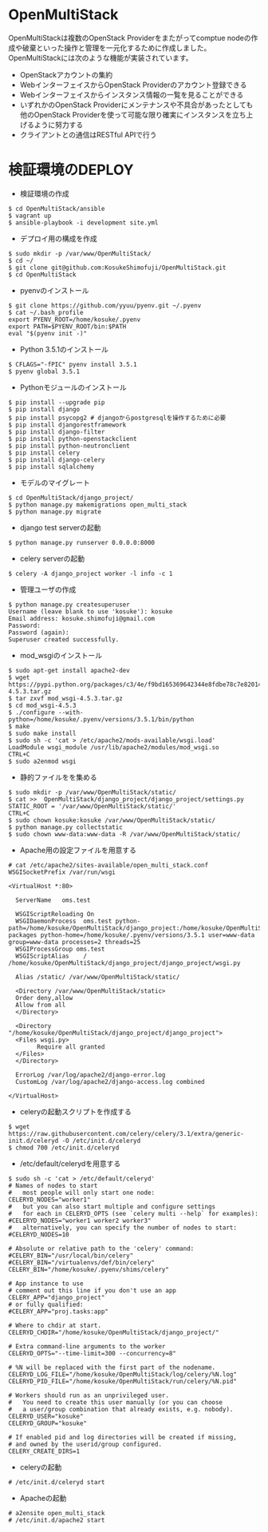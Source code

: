 # OpenMultiStack

OpenMultiStackは複数のOpenStack Providerをまたがってcomptue nodeの作成や破棄といった操作と管理を一元化するために作成しました。OpenMultiStackには次のような機能が実装されています。

 * OpenStackアカウントの集約
 * WebインターフェイスからOpenStack Providerのアカウント登録できる
 * Webインターフェイスからインスタンス情報の一覧を見ることができる
 * いずれかのOpenStack Providerにメンテナンスや不具合があったとしても他のOpenStack Providerを使って可能な限り確実にインスタンスを立ち上げるように努力する
 * クライアントとの通信はRESTful APIで行う

# 検証環境のDEPLOY

 * 検証環境の作成

```
$ cd OpenMultiStack/ansible
$ vagrant up
$ ansible-playbook -i development site.yml
```

 * デプロイ用の構成を作成

```
$ sudo mkdir -p /var/www/OpenMultiStack/
$ cd ~/
$ git clone git@github.com:KosukeShimofuji/OpenMultiStack.git
$ cd OpenMultiStack
```

 * pyenvのインストール

```
$ git clone https://github.com/yyuu/pyenv.git ~/.pyenv
$ cat ~/.bash_profile
export PYENV_ROOT=/home/kosuke/.pyenv
export PATH=$PYENV_ROOT/bin:$PATH
eval "$(pyenv init -)"
```

 * Python 3.5.1のインストール

```
$ CFLAGS="-fPIC" pyenv install 3.5.1
$ pyenv global 3.5.1
```

 * Pythonモジュールのインストール

```
$ pip install --upgrade pip
$ pip install django
$ pip install psycopg2 # djangoからpostgresqlを操作するために必要
$ pip install djangorestframework
$ pip install django-filter 
$ pip install python-openstackclient
$ pip install python-neutronclient
$ pip install celery
$ pip install django-celery
$ pip install sqlalchemy
```

 * モデルのマイグレート

```
$ cd OpenMultiStack/django_project/
$ python manage.py makemigrations open_multi_stack
$ python manage.py migrate
```

 * django test serverの起動

```
$ python manage.py runserver 0.0.0.0:8000
```

 * celery serverの起動

```
$ celery -A django_project worker -l info -c 1
```

 * 管理ユーザの作成

```
$ python manage.py createsuperuser
Username (leave blank to use 'kosuke'): kosuke
Email address: kosuke.shimofuji@gmail.com
Password:
Password (again):
Superuser created successfully.
```

 * mod_wsgiのインストール

```
$ sudo apt-get install apache2-dev
$ wget https://pypi.python.org/packages/c3/4e/f9bd165369642344e8fdbe78c7e820143f73d3beabfba71365f27ee5e4d3/mod_wsgi-4.5.3.tar.gz
$ tar zxvf mod_wsgi-4.5.3.tar.gz
$ cd mod_wsgi-4.5.3
$ ./configure --with-python=/home/kosuke/.pyenv/versions/3.5.1/bin/python
$ make
$ sudo make install
$ sudo sh -c 'cat > /etc/apache2/mods-available/wsgi.load'
LoadModule wsgi_module /usr/lib/apache2/modules/mod_wsgi.so
CTRL+C
$ sudo a2enmod wsgi
```

 * 静的ファイルをを集める

```
$ sudo mkdir -p /var/www/OpenMultiStack/static/
$ cat >>  OpenMultiStack/django_project/django_project/settings.py
STATIC_ROOT = '/var/www/OpenMultiStack/static/'
CTRL+C
$ sudo chown kosuke:kosuke /var/www/OpenMultiStack/static/
$ python manage.py collectstatic
$ sudo chown www-data:www-data -R /var/www/OpenMultiStack/static/
```

 * Apache用の設定ファイルを用意する

```
# cat /etc/apache2/sites-available/open_multi_stack.conf
WSGISocketPrefix /var/run/wsgi

<VirtualHost *:80>

  ServerName   oms.test

  WSGIScriptReloading On
  WSGIDaemonProcess  oms.test python-path=/home/kosuke/OpenMultiStack/django_project:/home/kosuke/OpenMultiStack/.pyenv/versions/3.5.1/lib/python3.5/site-packages python-home=/home/kosuke/.pyenv/versions/3.5.1 user=www-data group=www-data processes=2 threads=25
  WSGIProcessGroup oms.test
  WSGIScriptAlias    / /home/kosuke/OpenMultiStack/django_project/django_project/wsgi.py

  Alias /static/ /var/www/OpenMultiStack/static/

  <Directory /var/www/OpenMultiStack/static>
  Order deny,allow
  Allow from all
  </Directory>

  <Directory "/home/kosuke/OpenMultiStack/django_project/django_project">
  <Files wsgi.py>
        Require all granted
  </Files>
  </Directory>

  ErrorLog /var/log/apache2/django-error.log
  CustomLog /var/log/apache2/django-access.log combined

</VirtualHost>
```

 * celeryの起動スクリプトを作成する

```
$ wget https://raw.githubusercontent.com/celery/celery/3.1/extra/generic-init.d/celeryd -O /etc/init.d/celeryd
$ chmod 700 /etc/init.d/celeryd
```

 * /etc/default/celerydを用意する

```
$ sudo sh -c 'cat > /etc/default/celeryd'
# Names of nodes to start
#   most people will only start one node:
CELERYD_NODES="worker1"
#   but you can also start multiple and configure settings
#   for each in CELERYD_OPTS (see `celery multi --help` for examples):
#CELERYD_NODES="worker1 worker2 worker3"
#   alternatively, you can specify the number of nodes to start:
#CELERYD_NODES=10

# Absolute or relative path to the 'celery' command:
#CELERY_BIN="/usr/local/bin/celery"
#CELERY_BIN="/virtualenvs/def/bin/celery"
CELERY_BIN="/home/kosuke/.pyenv/shims/celery"

# App instance to use
# comment out this line if you don't use an app
CELERY_APP="django_project"
# or fully qualified:
#CELERY_APP="proj.tasks:app"

# Where to chdir at start.
CELERYD_CHDIR="/home/kosuke/OpenMultiStack/django_project/"

# Extra command-line arguments to the worker
CELERYD_OPTS="--time-limit=300 --concurrency=8"

# %N will be replaced with the first part of the nodename.
CELERYD_LOG_FILE="/home/kosuke/OpenMultiStack/log/celery/%N.log"
CELERYD_PID_FILE="/home/kosuke/OpenMultiStack/run/celery/%N.pid"

# Workers should run as an unprivileged user.
#   You need to create this user manually (or you can choose
#   a user/group combination that already exists, e.g. nobody).
CELERYD_USER="kosuke"
CELERYD_GROUP="kosuke"

# If enabled pid and log directories will be created if missing,
# and owned by the userid/group configured.
CELERY_CREATE_DIRS=1
``` 

 * celeryの起動

```
# /etc/init.d/celeryd start
```

 * Apacheの起動

```
# a2ensite open_multi_stack
# /etc/init.d/apache2 start
```


